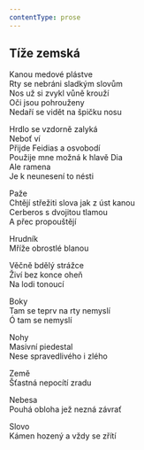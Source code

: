 ```yaml
---
contentType: prose
---
```


## Tíže zemská

Kanou medové plástve  
Rty se nebráni sladkým slovům  
Nos už si zvykl vůně krouží  
Oči jsou pohrouženy  
Nedaří se vidět na špičku nosu

Hrdlo se vzdorně zalyká  
Neboť ví  
Přijde Feidias a osvobodí  
Použije mne možná k hlavě Dia  
Ale ramena  
Je k neunesení to nésti

Paže  
Chtějí střežiti slova jak z úst kanou  
Cerberos s dvojitou tlamou  
A přec propouštějí

Hrudník  
Mříže obrostlé blanou

Věčně bdělý strážce  
Živí bez konce oheň  
Na lodi tonoucí

Boky  
Tam se teprv na rty nemyslí  
Ó tam se nemyslí

Nohy  
Masivní piedestal  
Nese spravedlivého i zlého

Země  
Šťastná nepocítí zradu

Nebesa  
Pouhá obloha jež nezná závrať

Slovo  
Kámen hozený a vždy se zřítí
